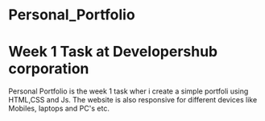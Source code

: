 # Personal_Portfolio 
<h1>Week 1 Task at Developershub corporation</h1>
Personal Portfolio is the week 1 task wher i create a simple portfoli using HTML,CSS and Js. 
The website is also responsive for different devices like Mobiles, laptops and PC's etc. 